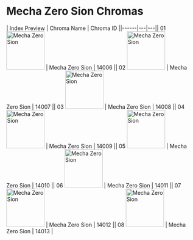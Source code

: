 # Mecha Zero Sion Chromas

| Index  Preview | Chroma Name | Chroma ID ||------|---|---|| 01  <img src='https://raw.communitydragon.org/latest/plugins/rcp-be-lol-game-data/global/default/v1/champion-chroma-images/14/14006.png' alt='Mecha Zero Sion' width='100'> | Mecha Zero Sion | 14006 || 02  <img src='https://raw.communitydragon.org/latest/plugins/rcp-be-lol-game-data/global/default/v1/champion-chroma-images/14/14007.png' alt='Mecha Zero Sion' width='100'> | Mecha Zero Sion | 14007 || 03  <img src='https://raw.communitydragon.org/latest/plugins/rcp-be-lol-game-data/global/default/v1/champion-chroma-images/14/14008.png' alt='Mecha Zero Sion' width='100'> | Mecha Zero Sion | 14008 || 04  <img src='https://raw.communitydragon.org/latest/plugins/rcp-be-lol-game-data/global/default/v1/champion-chroma-images/14/14009.png' alt='Mecha Zero Sion' width='100'> | Mecha Zero Sion | 14009 || 05  <img src='https://raw.communitydragon.org/latest/plugins/rcp-be-lol-game-data/global/default/v1/champion-chroma-images/14/14010.png' alt='Mecha Zero Sion' width='100'> | Mecha Zero Sion | 14010 || 06  <img src='https://raw.communitydragon.org/latest/plugins/rcp-be-lol-game-data/global/default/v1/champion-chroma-images/14/14011.png' alt='Mecha Zero Sion' width='100'> | Mecha Zero Sion | 14011 || 07  <img src='https://raw.communitydragon.org/latest/plugins/rcp-be-lol-game-data/global/default/v1/champion-chroma-images/14/14012.png' alt='Mecha Zero Sion' width='100'> | Mecha Zero Sion | 14012 || 08  <img src='https://raw.communitydragon.org/latest/plugins/rcp-be-lol-game-data/global/default/v1/champion-chroma-images/14/14013.png' alt='Mecha Zero Sion' width='100'> | Mecha Zero Sion | 14013 |